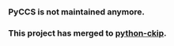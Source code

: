 ### PyCCS is not maintained anymore.  
### This project has merged to [python-ckip](https://github.com/amigcamel/python-ckip).
